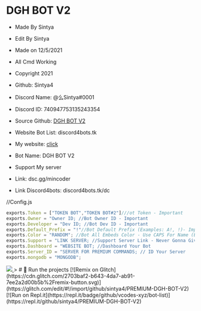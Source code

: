 # DGH BOT V2

- Made By Sintya
- Edit By Sintya

- Made on 12/5/2021
- All Cmd Working
- Copyright 2021 
- Github: Sintya4
- Discord Name: @么Sintya#0001
- Discord ID: 740947753135243354
- Source Github: [DGH BOT V2](https://github.com/Sintya4/PREMIUM-DGH-BOT-V2)
- Website Bot List: discord4bots.tk
- My website: [click](https://dgh-bot.ddns.net)
- Bot Name: DGH BOT V2
- Support My server 
- Link: dsc.gg/mincoder
- Link Discord4bots: discord4bots.tk/dc

//Config.js
```js
exports.Token = ["TOKEN BOT","TOKEN BOT#2"]///ot Token - Important
exports.Owner = "Owner ID; //Bot Owner ID - Important
exports.Developer = "Dev ID; //Bot Dev ID - Important
exports.Default_Prefix = "!"//Bot Default Prefix (Examples: A!, !)- Important
exports.Color = "RANDOM"; //Bot All Embeds Color - Use CAPS For Name (Examples: BLUE, RANDOM) - Important
exports.Support = "LINK SERVER; //Support Server Link - Never Gonna Give You Up (If No Link Provided)
exports.Dashboard = "WEBSITE BOT; //Dashboard Your Bot
exports.Server_ID = "SERVER FOR PREMIUM COMMANDS; // ID Your Server
exports.mongodb = "MONGODB";
```
<a href="https://discord4bots.tk/bot/849903077690572800">
<img src="https://discord4bots.tk/bot/849903077690572800/widget"/>
 </a>  
> # 💨 Run the projects
[![Remix on Glitch](https://cdn.glitch.com/2703baf2-b643-4da7-ab91-7ee2a2d00b5b%2Fremix-button.svg)](https://glitch.com/edit/#!/import/github/sintya4/PREMIUM-DGH-BOT-V2)<br>
[![Run on Repl.it](https://repl.it/badge/github/vcodes-xyz/bot-list)](https://repl.it/github/sintya4/PREMIUM-DGH-BOT-V2)<br>
